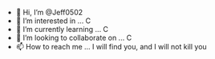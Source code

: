 - 👋 Hi, I’m @Jeff0502
- 👀 I’m interested in ... C
- 🌱 I’m currently learning ... C
- 💞️ I’m looking to collaborate on ... C
- 📫 How to reach me ... I will find you, and I will not kill you

<!---
Jeff0502/Jeff0502 is a ✨ special ✨ repository because its `README.md` (this file) appears on your GitHub profile.
You can click the Preview link to take a look at your changes.
--->
